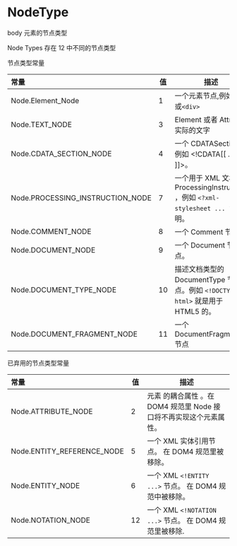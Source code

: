 # NodeType

body 元素的节点类型

Node Types 存在 12 中不同的节点类型

节点类型常量

| 常量                             | 值  | 描述                                                                              |
| :------------------------------- | --- | --------------------------------------------------------------------------------- |
| Node.Element_Node                | 1   | 一个元素节点,例如`<p>`或`<div>`                                                   |
| Node.TEXT_NODE                   | 3   | Element 或者 Attr 中实际的文字                                                    |
| Node.CDATA_SECTION_NODE          | 4   | 一个 CDATASection，例如 <!CDATA[[ … ]]>。                                         |
| Node.PROCESSING_INSTRUCTION_NODE | 7   | 一个用于 XML 文档的 ProcessingInstruction ，例如 `<?xml-stylesheet ... ?>` 声明。 |
| Node.COMMENT_NODE                | 8   | 一个 Comment 节点。                                                               |
| Node.DOCUMENT_NODE               | 9   | 一个 Document 节点。                                                              |
| Node.DOCUMENT_TYPE_NODE          | 10  | 描述文档类型的 DocumentType 节点。例如 `<!DOCTYPE html>` 就是用于 HTML5 的。      |
| Node.DOCUMENT_FRAGMENT_NODE      | 11  | 一个 DocumentFragment 节点                                                        |

已弃用的节点类型常量

| 常量                       | 值  | 描述                                                               |
| :------------------------- | --- | ------------------------------------------------------------------ |
| Node.ATTRIBUTE_NODE        | 2   | 元素 的耦合属性 。在 DOM4 规范里 Node 接口将不再实现这个元素属性。 |
| Node.ENTITY_REFERENCE_NODE | 5   | 一个 XML 实体引用节点。 在 DOM4 规范里被移除。                     |
| Node.ENTITY_NODE           | 6   | 一个 XML `<!ENTITY ...>` 节点。 在 DOM4 规范中被移除。             |
| Node.NOTATION_NODE         | 12  | 一个 XML `<!NOTATION ...>` 节点。 在 DOM4 规范里被移除.            |
